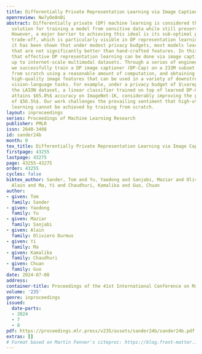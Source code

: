 ```yaml
---
title: Differentially Private Representation Learning via Image Captioning
openreview: Nw7yOe8nBi
abstract: Differentially private (DP) machine learning is considered the gold-standard
  solution for training a model from sensitive data while still preserving privacy.
  However, a major barrier to achieving this ideal is its sub-optimal privacy-accuracy
  trade-off, which is particularly visible in DP representation learning. Specifically,
  it has been shown that under modest privacy budgets, most models learn representations
  that are not significantly better than hand-crafted features. In this work, we show
  that effective DP representation learning can be done via image captioning and scaling
  up to internet-scale multimodal datasets. Through a series of engineering tricks,
  we successfully train a DP image captioner (DP-Cap) on a 233M subset of LAION-2B
  from scratch using a reasonable amount of computation, and obtaining unprecedented
  high-quality image features that can be used in a variety of downstream vision and
  vision-language tasks. For example, under a privacy budget of $\varepsilon=8$ for
  the LAION dataset, a linear classifier trained on top of learned DP-Cap features
  attains $65.8%$ accuracy on ImageNet-1K, considerably improving the previous SOTA
  of $56.5%$. Our work challenges the prevailing sentiment that high-utility DP representation
  learning cannot be achieved by training from scratch.
layout: inproceedings
series: Proceedings of Machine Learning Research
publisher: PMLR
issn: 2640-3498
id: sander24b
month: 0
tex_title: Differentially Private Representation Learning via Image Captioning
firstpage: 43255
lastpage: 43275
page: 43255-43275
order: 43255
cycles: false
bibtex_author: Sander, Tom and Yu, Yaodong and Sanjabi, Maziar and Oliviero Durmus,
  Alain and Ma, Yi and Chaudhuri, Kamalika and Guo, Chuan
author:
- given: Tom
  family: Sander
- given: Yaodong
  family: Yu
- given: Maziar
  family: Sanjabi
- given: Alain
  family: Oliviero Durmus
- given: Yi
  family: Ma
- given: Kamalika
  family: Chaudhuri
- given: Chuan
  family: Guo
date: 2024-07-08
address:
container-title: Proceedings of the 41st International Conference on Machine Learning
volume: '235'
genre: inproceedings
issued:
  date-parts:
  - 2024
  - 7
  - 8
pdf: https://proceedings.mlr.press/v235/assets/sander24b/sander24b.pdf
extras: []
# Format based on Martin Fenner's citeproc: https://blog.front-matter.io/posts/citeproc-yaml-for-bibliographies/
---
```

